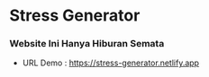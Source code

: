 # Stress Generator

### Website Ini Hanya Hiburan Semata

- URL Demo : https://stress-generator.netlify.app
